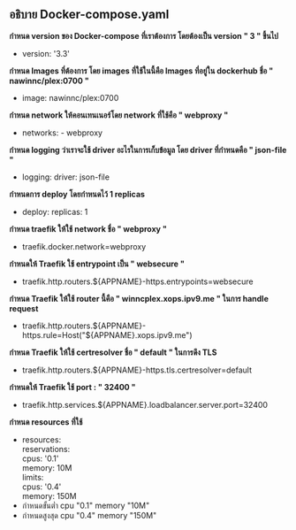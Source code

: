 ## อธิบาย Docker-compose.yaml
**กำหนด version ของ Docker-compose ที่เราต้องการ โดยต้องเป็น version " 3 " ขึ้นไป**

- version: '3.3' 

**กำหนด Images ที่ต้องการ โดย images ที่ใช้ในนี้คือ Images ที่อยู่ใน dockerhub ชื่อ " nawinnc/plex:0700 "**

- image: nawinnc/plex:0700 

**กำหนด network ให้คอนเทนเนอร์โดย network ที่ใช้คือ " webproxy "**

- networks: - webproxy 

**กำหนด logging ว่าเราจะใช้ driver อะไรในการเก็บข้อมูล โดย driver ที่กำหนดคือ " json-file "**

- logging: driver: json-file 

**กำหนดการ deploy โดยกำหนดไว้ 1 replicas**

- deploy: replicas: 1 

**กำหนด traefik ให้ใช้ network ชื่อ " webproxy "**

- traefik.docker.network=webproxy

**กำหนดให้ Traefik ใช้ entrypoint เป็น " websecure "**

- traefik.http.routers.${APPNAME}-https.entrypoints=websecure

**กำหนด Traefik ให้ใช้ router นี้คือ " winncplex.xops.ipv9.me " ในการ handle request**

- traefik.http.routers.${APPNAME}-https.rule=Host("${APPNAME}.xops.ipv9.me")

**กำหนด Traefik ให้ใช้ certresolver ชื่อ " default " ในการดึง TLS**

- traefik.http.routers.${APPNAME}-https.tls.certresolver=default

**กำหนดให้ Traefik ใช้  port : " 32400 "**

- traefik.http.services.${APPNAME}.loadbalancer.server.port=32400

**กำหนด  resources ที่ใช้**

- resources: <br>
         reservations: <br>
           cpus: '0.1'<br>
           memory: 10M<br>
         limits: <br>
           cpus: '0.4'<br>
           memory: 150M
- กำหนดขั้นต่ำ cpu "0.1" memory "10M"
- กำหนดสูงสุด cpu "0.4" memory "150M"
